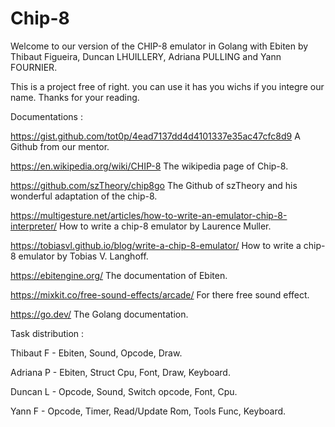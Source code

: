 # Chip-8

Welcome to our version of the CHIP-8 emulator in Golang with Ebiten by Thibaut Figueira, Duncan LHUILLERY, Adriana PULLING and Yann FOURNIER.

This is a project free of right. you can use it has you wichs if you integre our name. Thanks for your reading.


Documentations :

https://gist.github.com/tot0p/4ead7137dd4d4101337e35ac47cfc8d9 A Github from our mentor.

https://en.wikipedia.org/wiki/CHIP-8 The wikipedia page of Chip-8.

https://github.com/szTheory/chip8go The Github of szTheory and his wonderful adaptation of the chip-8.

https://multigesture.net/articles/how-to-write-an-emulator-chip-8-interpreter/ How to write a chip-8 emulator by Laurence Muller.

https://tobiasvl.github.io/blog/write-a-chip-8-emulator/ How to write a chip-8 emulator by Tobias V. Langhoff.

https://ebitengine.org/ The documentation of Ebiten.

https://mixkit.co/free-sound-effects/arcade/ For there free sound effect.

https://go.dev/ The Golang documentation.




Task distribution :

Thibaut F - Ebiten, Sound, Opcode, Draw.

Adriana P - Ebiten, Struct Cpu, Font, Draw, Keyboard.

Duncan L - Opcode, Sound, Switch opcode, Font, Cpu.

Yann F - Opcode, Timer, Read/Update Rom, Tools Func, Keyboard.


